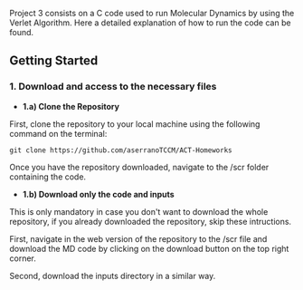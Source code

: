 Project 3 consists on a C code used to run Molecular Dynamics by using the Verlet Algorithm. Here a detailed explanation of how to run the code can be found.

## Getting Started
### 1. Download and access to the necessary files
- **1.a) Clone the Repository**

First, clone the repository to your local machine using the following command on the terminal:

```git clone https://github.com/aserranoTCCM/ACT-Homeworks```

Once you have the repository downloaded, navigate to the /scr folder containing the code.

- **1.b) Download only the code and inputs**

This is only mandatory in case you don't want to download the whole repository, if you already downloaded the repository, skip these intructions.

First, navigate in the web version of the repository to the /scr file and download the MD code by clicking on the download button on the top right corner.

Second, download the inputs directory in a similar way.
